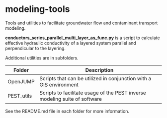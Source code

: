 # modeling-tools
Tools and utilities to facilitate groundwater flow and contaminant transport modeling.

__conductors_series_parallel_multi_layer_as_func.py__ is a script to calculate effective hydraulic conductivity of a layered system parallel and perpendicular to the layering.

Additional utilities are in subfolders.

Folder | Description
-------------|---------------------------------------------------------------
OpenJUMP | Scripts that can be utilized in conjunction with a GIS environment
PEST_utils | Scripts to facilitate usage of the PEST inverse modeling suite of software

See the README.md file in each folder for more information.
